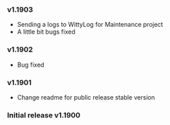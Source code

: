 ### v1.1903

* Sending a logs to WittyLog for Maintenance project
* A little bit bugs fixed 

### v1.1902

* Bug fixed

### v1.1901

* Change readme for public release stable version

### Initial release v1.1900